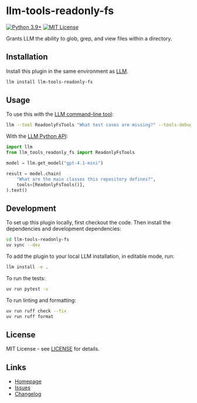 # llm-tools-readonly-fs

[![Python 3.9+](https://img.shields.io/badge/python-3.9+-blue.svg)](https://www.python.org/downloads/)
[![MIT License](https://img.shields.io/badge/license-MIT-green.svg)](LICENSE)

Grants LLM the ability to glob, grep, and view files within a directory.

## Installation

Install this plugin in the same environment as [LLM](https://llm.datasette.io/).
```bash
llm install llm-tools-readonly-fs
```
## Usage

To use this with the [LLM command-line tool](https://llm.datasette.io/en/stable/usage.html):

```bash
llm --tool ReadonlyFsTools "What test cases are missing?" --tools-debug
```

With the [LLM Python API](https://llm.datasette.io/en/stable/python-api.html):

```python
import llm
from llm_tools_readonly_fs import ReadonlyFsTools

model = llm.get_model("gpt-4.1-mini")

result = model.chain(
    "What are the main classes this repository defines?",
    tools=[ReadonlyFsTools()],
).text()
```

## Development

To set up this plugin locally, first checkout the code. Then install the dependencies and development dependencies:
```bash
cd llm-tools-readonly-fs
uv sync --dev
```

To add the plugin to your local LLM installation, in editable mode, run:
```bash
llm install -e .
```

To run the tests:
```bash
uv run pytest -v
```

To run linting and formatting:
```bash
uv run ruff check --fix
uv run ruff format
```

## License

MIT License - see [LICENSE](LICENSE) for details.

## Links

- [Homepage](https://github.com/rbharvs/llm-tools-readonly-fs)
- [Issues](https://github.com/rbharvs/llm-tools-readonly-fs/issues)
- [Changelog](https://github.com/rbharvs/llm-tools-readonly-fs/releases)
